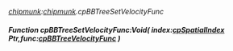 _[chipmunk](../../modules/chipmunk/chipmunk-module.md):[chipmunk](../../modules/chipmunk/chipmunk-module.md).cpBBTreeSetVelocityFunc_
##### Function cpBBTreeSetVelocityFunc:Void( index:[cpSpatialIndex](../../modules/chipmunk/chipmunk-cpspatialindex.md) Ptr,func:[cpBBTreeVelocityFunc](../../modules/chipmunk/chipmunk-cpbbtreevelocityfunc.md) )
